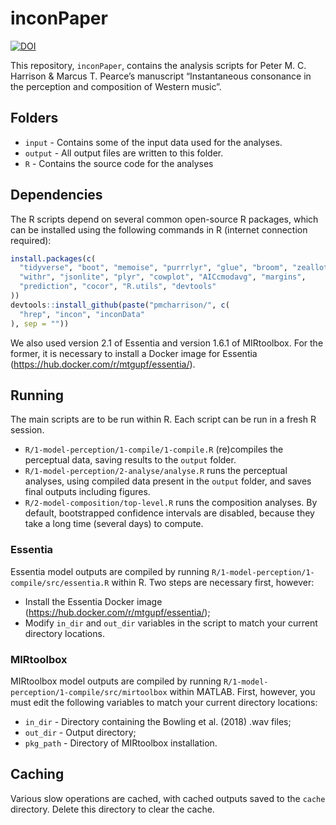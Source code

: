 
<!-- README.md is generated from README.Rmd. Please edit that file -->

# inconPaper

[![DOI](https://zenodo.org/badge/DOI/10.5281/zenodo.2546043.svg)](https://doi.org/10.5281/zenodo.2546043)

This repository, `inconPaper`, contains the analysis scripts for Peter
M. C. Harrison & Marcus T. Pearce’s manuscript “Instantaneous consonance
in the perception and composition of Western music”.

## Folders

  - `input` - Contains some of the input data used for the analyses.
  - `output` - All output files are written to this folder.
  - `R` - Contains the source code for the analyses

## Dependencies

The R scripts depend on several common open-source R packages, which can
be installed using the following commands in R (internet connection
required):

``` r
install.packages(c(
  "tidyverse", "boot", "memoise", "purrrlyr", "glue", "broom", "zeallot", 
  "withr", "jsonlite", "plyr", "cowplot", "AICcmodavg", "margins",
  "prediction", "cocor", "R.utils", "devtools"
))
devtools::install_github(paste("pmcharrison/", c(
  "hrep", "incon", "inconData"
), sep = ""))
```

We also used version 2.1 of Essentia and version 1.6.1 of MIRtoolbox.
For the former, it is necessary to install a Docker image for Essentia
(<https://hub.docker.com/r/mtgupf/essentia/>).

## Running

The main scripts are to be run within R. Each script can be run in a
fresh R session.

  - `R/1-model-perception/1-compile/1-compile.R` (re)compiles the
    perceptual data, saving results to the `output` folder.
  - `R/1-model-perception/2-analyse/analyse.R` runs the perceptual
    analyses, using compiled data present in the `output` folder, and
    saves final outputs including figures.
  - `R/2-model-composition/top-level.R` runs the composition analyses.
    By default, bootstrapped confidence intervals are disabled, because
    they take a long time (several days) to compute.

### Essentia

Essentia model outputs are compiled by running
`R/1-model-perception/1-compile/src/essentia.R` within R. Two steps are
necessary first, however:

  - Install the Essentia Docker image
    (<https://hub.docker.com/r/mtgupf/essentia/>);
  - Modify `in_dir` and `out_dir` variables in the script to match your
    current directory locations.

### MIRtoolbox

MIRtoolbox model outputs are compiled by running
`R/1-model-perception/1-compile/src/mirtoolbox` within MATLAB. First,
however, you must edit the following variables to match your current
directory locations:

  - `in_dir` - Directory containing the Bowling et al. (2018) .wav
    files;
  - `out_dir` - Output directory;
  - `pkg_path` - Directory of MIRtoolbox installation.

## Caching

Various slow operations are cached, with cached outputs saved to the
`cache` directory. Delete this directory to clear the cache.
